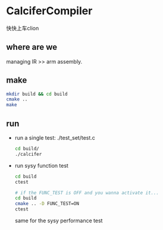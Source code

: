 # CalciferCompiler

快快上车clion

## where are we

managing IR >> arm assembly.


## make

```bash
mkdir build && cd build
cmake ..
make
```

## run

- run a single test: ./test_set/test.c

    ```bash
    cd build/
    ./calcifer
    ```

- run sysy function test

    ```bash
    cd build
    ctest
    
    # if the FUNC_TEST is OFF and you wanna activate it...
    cd build
    cmake .. -D FUNC_TEST=ON
    ctest
    ```

    same for the sysy performance test